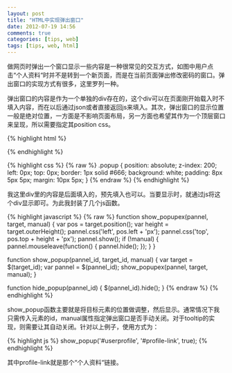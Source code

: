 ```yaml
---
layout: post
title: "HTML中实现弹出窗口"
date: 2012-07-19 14:56
comments: true
categories: [tips, web]
tags: [tips, web, html]
---
```


做网页时弹出一个窗口显示一些内容是一种很常见的交互方式，如图中用户点击“个人资料“时并不是转到一个新页面，而是在当前页面弹出修改密码的窗口。弹出窗口的实现方式有很多，这里罗列一种。

弹出窗口的内容是作为一个单独的div存在的，这个div可以在页面刚开始载入时不填入内容，而在以后通过json或者直接返回js来填入。其次，弹出窗口的显示位置一般是绝对位置，一方面是不影响页面布局，另一方面也希望其作为一个顶层窗口来呈现，所以需要指定其position css。

<!-- more -->
{% highlight html %}
<div id='userprofile' class='popup' style="display:none;"></div>
{% endhighlight %}

{% highlight css %}
{% raw %}
.popup {
  position: absolute;
  z-index: 200;
  left: 0px;
  top: 0px;
  border: 1px solid #666;
  background: white;
  padding: 8px 5px 5px;
  margin: 10px 5px;
}
{% endraw %}
{% endhighlight %}

我这里div里的内容是后面填入的，预先填入也可以。当要显示时，就通过js将这个div显示即可。为此我封装了几个js函数。

{% highlight javascript %}
{% raw %}
function show_popupex(pannel, target, manual) {
    var pos = target.position();
    var height = target.outerHeight();
    pannel.css('left', pos.left + 'px');
    pannel.css('top', pos.top + height + 'px');
    pannel.show();
    if (!manual) {
        pannel.mouseleave(function() { pannel.hide(); });
    }
}

function show_popup(pannel_id, target_id, manual) {
    var target = $(target_id);
    var pannel = $(pannel_id);
    show_popupex(pannel, target, manual);
}

function hide_popup(pannel_id) {
    $(pannel_id).hide();
}
{% endraw %}
{% endhighlight %}

show_popup函数主要就是将目标元素的位置做调整，然后显示。通常情况下我只需传入元素的id，manual属性指定弹出窗口是否手动关闭。对于tooltip的实现，则需要让其自动关闭。针对以上例子，使用方式为：

{% highlight js %}
show_popup('#userprofile', '#profile-link', true);
{% endhighlight %}

其中profile-link就是那个“个人资料“链接。

